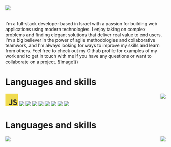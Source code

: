 <h1><img align="center" src= "https://user-images.githubusercontent.com/33599251/220166243-37f9f2b4-e698-49fd-9121-0d79ca817891.png" /></p></h1>

<p align="left">I'm a full-stack developer based in Israel with a passion for building web applications using modern technologies.
 I enjoy taking on complex problems and finding elegant solutions that deliver real value to end users. I'm a big believer in the power of agile methodologies and collaborative teamwork, and I'm always looking for ways to improve my skills and learn from others.
Feel free to check out my Github profile for examples of my work and to get in touch with me if you have any questions or want to collaborate on a project.
![image]()


<h1>Languages and skills </h1>


 <img align="right" src= "https://github-readme-stats.vercel.app/api/top-langs/?username=Spax04&layout=compact" />
<code><img height="40" src="https://raw.githubusercontent.com/github/explore/80688e429a7d4ef2fca1e82350fe8e3517d3494d/topics/javascript/javascript.png"></code>
<code><img height="40" src="https://user-images.githubusercontent.com/33599251/220022158-62419c18-00dd-47d6-80da-8f8ff408fcae.png"></code>
<code><img height="40" src="https://user-images.githubusercontent.com/33599251/220168117-618b00f7-8af0-437d-a75f-2232f00b9b2d.png"></code>
<code><img height="40" src="https://user-images.githubusercontent.com/33599251/220168369-444d9164-e320-4f1c-870d-c2315ef52327.png"></code>
<code><img height="40" src="https://user-images.githubusercontent.com/33599251/220168527-bb543532-ef8a-4c63-8cee-b637e89bceab.png"></code>
<code><img height="40" src="https://user-images.githubusercontent.com/33599251/220168604-37715750-54bd-47c4-ae11-da1470250025.png"></code>
<code><img height="40" src="https://user-images.githubusercontent.com/33599251/220169673-2c9c7082-0045-40df-9d33-4f2783a4ce1a.png"></code>
<code><img height="40" src="https://user-images.githubusercontent.com/33599251/220169763-cb155cc3-7965-4cd7-b556-321d0c49dd90.png"></code>
<code><img height="40" src="https://user-images.githubusercontent.com/33599251/220169809-a2952298-6ca0-49fa-b3fa-44effb34267a.png"></code>


<h1>Languages and skills </h1>
<p><img align="left" src= "https://github-readme-stats.vercel.app/api?username=Spax04&bg_color=30,e96443,904e95&title_color=fff&text_color=fff" />



 <img align="right" src= "https://user-images.githubusercontent.com/33599251/220018136-4a31af75-9b12-4794-a1ad-3363ccf92a46.gif"/></p>
